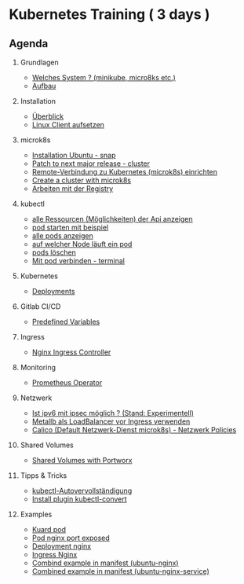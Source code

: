 # Kubernetes Training ( 3 days )

## Agenda 

  1. Grundlagen 
     * [Welches System ? (minikube, micro8ks etc.)](welches-system.md)
     * [Aufbau](architecture.md)
  1. Installation
     * [Überblick](overview-distros.md)
     * [Linux Client aufsetzen](linux-client-ubuntu-kubectl.md)
  1. microk8s 
     * [Installation Ubuntu - snap](microk8s/installation-ubuntu-snap.md)
     * [Patch to next major release - cluster](microk8s/patch-next-major.md)
     * [Remote-Verbindung zu Kubernetes (microk8s) einrichten](microk8s/connect-from-remote.md)
     * [Create a cluster with microk8s](microk8s/cluster.md)
     * [Arbeiten mit der Registry](microk8s/registry.md)
  1. kubectl
     * [alle Ressourcen (Möglichkeiten) der Api anzeigen](kubectl/api-resources.md)
     * [pod starten mit beispiel](kubectl/run-with-example.md)
     * [alle pods anzeigen](kubectl/get-pods.md)
     * [auf welcher Node läuft ein pod](kubectl/get-pods-o-wide.md)
     * [pods löschen](kubectl/delete-pod.md)
     * [Mit pod verbinden - terminal](kubectl/exec.md)

  1. Kubernetes 
     * [Deployments](kubernetes/deployments.md)

  1. Gitlab CI/CD 
     * [Predefined Variables](gitlab-ci-cd/predefined_variables.md)

  1. Ingress 
     * [Nginx Ingress Controller](ingress/nginx-ingress-controller.md) 

  1. Monitoring 
     * [Prometheus Operator](https://prometheus.io/docs/introduction/overview/)

  1. Netzwerk 
     * [Ist ipv6 mit ipsec möglich ? (Stand: Experimentell)](network/ipv6-ipsec.md)
     * [Metallb als LoadBalancer vor Ingress verwenden](network/metallb.md)
     * [Calico (Default Netzwerk-Dienst microk8s) - Netzwerk Policies](network/callico-default-microk8)

  1. Shared Volumes 
     * [Shared Volumes with Portworx](shared-volumes/portworx.md)
  
  1. Tipps & Tricks 
     * [kubectl-Autovervollständigung](autocomplete.md) 
     * [Install plugin kubectl-convert](install-kubectl-convert.md)

  1. Examples 
     * [Kuard pod](examples/01-kuard-pod.md)
     * [Pod nginx port exposed](examples/02-pod-nginx-exposed.md)
     * [Deployment nginx](examples/03-deployment-nginx.md)
     * [Ingress Nginx](examples/04-ingress-nginx.md) 
     * [Combind example in manifest (ubuntu-nginx)](05-combined-ubuntu-nginx.md)
     * [Combined example in manifest (ubuntu-nginx-service)](06-combined-ubuntu-nginx-with-service.md)



